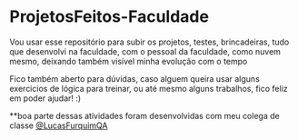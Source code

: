 # ProjetosFeitos-Faculdade
Vou usar esse repositório para subir os projetos, testes, brincadeiras, tudo que desenvolvi na faculdade, com o pessoal da faculdade, como nuvem mesmo, deixando também visível minha evolução com o tempo


Fico também aberto para dúvidas, caso alguem queira usar alguns exercicios de lógica para treinar, ou até mesmo alguns trabalhos, fico feliz em poder ajudar! :)


**boa parte dessas atividades foram desenvolvidas com meu colega de classe <a href="[github.com/LucasFurquimQA]">@LucasFurquimQA</a>
